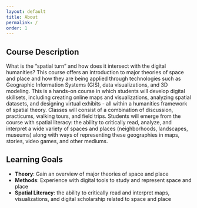 ```yaml
---
layout: default
title: About
permalink: /
order: 1
---
```


## Course Description 

What is the “spatial turn” and how does it intersect with the digital humanities? This course offers an introduction to major theories of space and place and how they are being applied through technologies such as Geographic Information Systems (GIS), data visualizations, and 3D modeling. This is a hands-on course in which students will develop digital skillsets, including creating online maps and visualizations, analyzing spatial datasets, and designing virtual exhibits - all within a humanities framework of spatial theory. Classes will consist of a combination of discussion, practicums, walking tours, and field trips. Students will emerge from the course with spatial literacy: the ability to critically read, analyze, and interpret a wide variety of spaces and places (neighborhoods, landscapes, museums) along with ways of representing these geographies in maps, stories, video games, and other mediums.

## Learning Goals
- **Theory**: Gain an overview of major theories of space and place
- **Methods**: Experience with digital tools to study and represent space and place
- **Spatial Literacy**: the ability to critically read and interpret maps, visualizations, and digital scholarship related to space and place